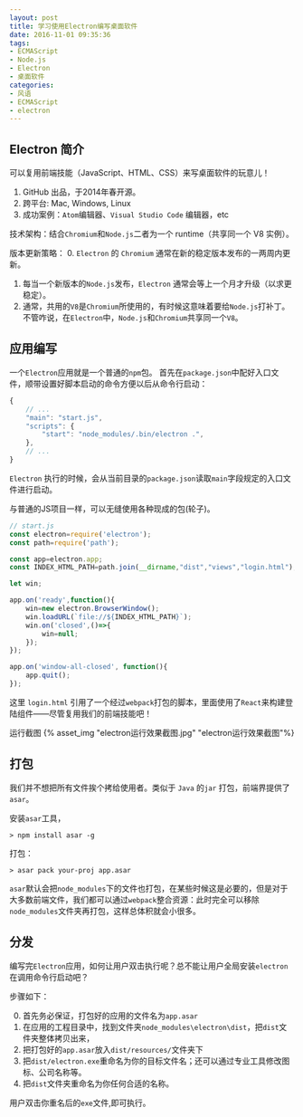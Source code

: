 ```yaml
---
layout: post
title: 学习使用Electron编写桌面软件
date: 2016-11-01 09:35:36
tags:
- ECMAScript
- Node.js
- Electron
- 桌面软件
categories:
- 风语
- ECMAScript
- electron
---
```


## Electron 简介

可以复用前端技能（JavaScript、HTML、CSS）来写桌面软件的玩意儿！

1. GitHub 出品，于2014年春开源。
2. 跨平台: Mac, Windows, Linux
3. 成功案例：`Atom`编辑器、`Visual Studio Code` 编辑器，etc

技术架构：结合`Chromium`和`Node.js`二者为一个 runtime（共享同一个 V8 实例）。

版本更新策略：
0. `Electron` 的 `Chromium` 通常在新的稳定版本发布的一两周内更新。
1. 每当一个新版本的`Node.js`发布，`Electron` 通常会等上一个月才升级（以求更稳定）。
2. 通常，共用的`V8`是`Chromium`所使用的，有时候这意味着要给`Node.js`打补丁。不管咋说，在`Electron`中，`Node.js`和`Chromium`共享同一个`V8`。

## 应用编写

一个`Electron`应用就是一个普通的`npm`包。
首先在`package.json`中配好入口文件，顺带设置好脚本启动的命令方便以后从命令行启动：

```JavaScript
{
    // ...
    "main": "start.js",
    "scripts": {
        "start": "node_modules/.bin/electron .",
    },
    // ...
}
```
`Electron` 执行的时候，会从当前目录的`package.json`读取`main`字段规定的入口文件进行启动。

与普通的JS项目一样，可以无缝使用各种现成的包(轮子)。

```JavaScript
// start.js
const electron=require('electron');
const path=require('path');

const app=electron.app;
const INDEX_HTML_PATH=path.join(__dirname,"dist","views","login.html");

let win;

app.on('ready',function(){
    win=new electron.BrowserWindow();
    win.loadURL(`file://${INDEX_HTML_PATH}`);
    win.on('closed',()=>{
        win=null;
    });
});

app.on('window-all-closed', function(){
    app.quit();
});
```
这里 `login.html` 引用了一个经过`webpack`打包的脚本，里面使用了`React`来构建登陆组件——尽管复用我们的前端技能吧！

运行截图 {% asset_img "electron运行效果截图.jpg" "electron运行效果截图"%}

## 打包

我们并不想把所有文件挨个拷给使用者。类似于 `Java` 的`jar` 打包，前端界提供了`asar`。

安装`asar`工具，
```
> npm install asar -g
```

打包：
```
> asar pack your-proj app.asar
```

`asar`默认会把`node_modules`下的文件也打包，在某些时候这是必要的，但是对于大多数前端文件，我们都可以通过`webpack`整合资源：此时完全可以移除`node_modules`文件夹再打包，这样总体积就会小很多。

## 分发

编写完`Electron`应用，如何让用户双击执行呢？总不能让用户全局安装`electron` 在调用命令行启动吧？

步骤如下：

0. 首先务必保证，打包好的应用的文件名为`app.asar`
1. 在应用的工程目录中，找到文件夹`node_modules\electron\dist`，把`dist`文件夹整体拷贝出来，
2. 把打包好的`app.asar`放入`dist/resources/`文件夹下
3. 把`dist/electron.exe`重命名为你的目标文件名；还可以通过专业工具修改图标、公司名称等。
4. 把`dist`文件夹重命名为你任何合适的名称。

用户双击你重名后的`exe`文件,即可执行。
